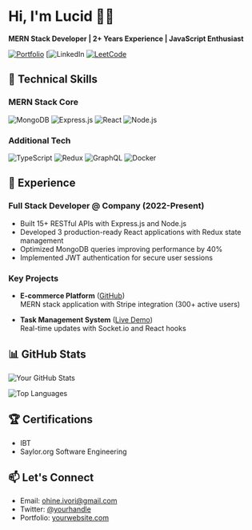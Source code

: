 # Hi, I'm Lucid 👨‍💻

**MERN Stack Developer | 2+ Years Experience | JavaScript Enthusiast**

[![Portfolio](https://img.shields.io/badge/Portfolio-%23000000.svg?style=for-the-badge&logo=firefox&logoColor=white)](https://yourportfolio.com)
[![LinkedIn](https://www.linkedin.com/in/ohine-ivori-20027b335?utm_source=share&utm_campaign=share_via&utm_content=profile&utm_medium=ios_app)
[![LeetCode](https://img.shields.io/badge/LeetCode-FFA116?style=for-the-badge&logo=leetcode&logoColor=white)](https://leetcode.com/yourprofile)

## 🚀 Technical Skills

### **MERN Stack Core**
![MongoDB](https://img.shields.io/badge/MongoDB-47A248?style=for-the-badge&logo=mongodb&logoColor=white)
![Express.js](https://img.shields.io/badge/Express.js-000000?style=for-the-badge&logo=express&logoColor=white)
![React](https://img.shields.io/badge/React-20232A?style=for-the-badge&logo=react&logoColor=61DAFB)
![Node.js](https://img.shields.io/badge/Node.js-339933?style=for-the-badge&logo=nodedotjs&logoColor=white)

### **Additional Tech**
![TypeScript](https://img.shields.io/badge/TypeScript-3178C6?style=for-the-badge&logo=typescript&logoColor=white)
![Redux](https://img.shields.io/badge/Redux-764ABC?style=for-the-badge&logo=redux&logoColor=white)
![GraphQL](https://img.shields.io/badge/GraphQL-E10098?style=for-the-badge&logo=graphql&logoColor=white)
![Docker](https://img.shields.io/badge/Docker-2496ED?style=for-the-badge&logo=docker&logoColor=white)

## 💼 Experience

### **Full Stack Developer @ Company (2022-Present)**
- Built 15+ RESTful APIs with Express.js and Node.js
- Developed 3 production-ready React applications with Redux state management
- Optimized MongoDB queries improving performance by 40%
- Implemented JWT authentication for secure user sessions

### **Key Projects**
- **E-commerce Platform** ([GitHub](https://github.com/yourrepo))  
  MERN stack application with Stripe integration (300+ active users)
  
- **Task Management System** ([Live Demo](https://yourdemo.com))  
  Real-time updates with Socket.io and React hooks

## 📊 GitHub Stats

![Your GitHub Stats](https://github-readme-stats.vercel.app/api?username=yourusername&show_icons=true&theme=dracula&hide=issues)

![Top Languages](https://github-readme-stats.vercel.app/api/top-langs/?username=yourusername&layout=compact&theme=dracula&langs_count=6)

## 🏆 Certifications
- IBT
- Saylor.org Software Engineering 

## 📫 Let's Connect
- Email: ohine.ivori@gmail.com
- Twitter: [@yourhandle](https://twitter.com/yourhandle)
- Portfolio: [yourwebsite.com](https://yourwebsite.com)
